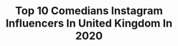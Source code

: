 ---
title: Top 10 Comedians Instagram Influencers In United Kingdom In 2020
description: >-
  Find top comedians Instagram influencers in United Kingdom in 2020. Most popular hashtags: #comedy #drag #ad #cabaret.
platform: Instagram
hits: 66
text_top: See the most popular Instagram profiles on inBeat.
text_bottom: Our database has 66 Instagram influencers like this in United Kingdom for you to work with.
profiles:
  - username: "amberdoigthorne"
    fullname: >-
      Amber💞Comedy•Fashion•Lifestyle
    bio: >-
      🎬 Actress / Presenter / Comedian / Creator ⭐️ Second Account: @ambzdt 🌎 3 Million Combined Online Followers 💌 Email: Enquiries@AmberDoigThorne.com
    location: "United Kingdom"
    followers: 355064
    engagement: 183
    commentsToLikes: 0.034572
    id: ck5hkk5mtikhb0i11lh0qdljf
    verified: true
    hashtags: "#funny, #ambzdt, #ad, #comedy"
  - username: "mikefox_official"
    fullname: >-
      Mike Fox
    bio: >-
      Father / Youtuber / Stand Up comedian Business enquiries: Michael.fox97@hotmail.com Happy father to a beautiful baby boy!
    location: "United Kingdom"
    followers: 238867
    engagement: 658
    commentsToLikes: 0.008465
    id: ck14icsm6ertv0i193vdjtabm
    verified: true
    hashtags: "#ksi, #loganpaul, #famemmauk, #itscoronatime"
  - username: "planetmaja"
    fullname: >-
      Maja - Travel Comedy English
    bio: >-
      On a f/t solo trip 🌎 55/197 ✵ Singer/Actor/Comedian ✵ #FantasticBeasts ✵ #English prof 🔙 🇺🇿 🇮🇷🇻🇳 🇲🇲 🇹🇼🇫🇷 🇮🇹📍NOW 🇬🇧 🔜 ? Tips & #RealTravel ↴
    location: "United Kingdom"
    followers: 6865
    engagement: 535
    commentsToLikes: 0.221962
    id: ck5cl0lg7y01t0i11jzd6goaf
    verified: false
    hashtags: "#switzerland, #myanmar, #voyaged, #mandalay"
  - username: "itsleepeart"
    fullname: >-
      Lee Peart
    bio: >-
      comedian, tv warm-up for @loosewomen, contributor on @talkradiouk, presenter & actor and host of podcast ‘Let’s Talk with Lee Peart’, also on YouTube
    location: "United Kingdom"
    followers: 6926
    engagement: 736
    commentsToLikes: 0.055833
    id: ckf5pffas5wf10j23gao7piup
    verified: false
    hashtags: "#acting4camera, #reels, #masterclass, #fromstagetoscreen"
  - username: "sukhojla"
    fullname: >-
      Sukh Ojla
    bio: >-
      Comedian | Actress | Writer | 🎤 BBC Asian Network 📺 Class Dismissed Work enquiries: info@sukhojla.com ⭐ LIFE SUKHS TOUR 2021 TICKETS ON SALE ⭐
    location: "United Kingdom"
    followers: 7234
    engagement: 1019
    commentsToLikes: 0.123492
    id: ckaotxnqfxyn60i78uo371mb7
    verified: false
    hashtags: "#lovemyjob, #getbooking, #tour, #lifesukhs"
  - username: "lloydgriffith"
    fullname: >-
      Lloyd Griffith
    bio: >-
      comedian and choirboy. On tour in 2021. Hopefully
    location: "United Kingdom"
    followers: 95358
    engagement: 169
    commentsToLikes: 0.020150
    id: ck5byjttopaaa0i11plqoczxd
    verified: true
    hashtags: "#ad, #foodgoals, #heretodeliver, #gtfc"
  - username: "ivypaigeofficial"
    fullname: >-
      ivy paige
    bio: >-
      Cabaret star and Comedian. www.ivypaige.com
    location: "United Kingdom"
    followers: 7935
    engagement: 641
    commentsToLikes: 0.044175
    id: ck5cjgwjcupag0i11x3qa70nm
    verified: false
    hashtags: "#redheadsdoitbetter, #jessicarabbit, #red, #freckles"
  - username: "4everjoeyy"
    fullname: >-
      MCJOEL W. (جوي) CUDJOE
    bio: >-
      Actor. Comedian. Artist. Creative Entrepreneur #MM Inquiries: infolamarjacobs@gmail.com 🇬🇧↴
    location: "United Kingdom"
    followers: 114023
    engagement: 707
    commentsToLikes: 0.067823
    id: ck14lrcmvw3vz0i19r0x58iv1
    verified: false
    hashtags: "#reels, #comedy, #tagafriend, #instagramreels"
  - username: "misterjoeblack"
    fullname: >-
      Joe Black
    bio: >-
      💀 International cabaret reprobate. Musical comedian. Drag something. Aspiring Supervillain - Residing in Brighton, UK. 💀 (He/Him)
    location: "United Kingdom"
    followers: 18677
    engagement: 482
    commentsToLikes: 0.067538
    id: ck0u0592dsmtl0i192shlnafj
    verified: false
    hashtags: "#cabaret, #drag, #misterjoeblack, #sphynxkitten"
  - username: "crayolathequeen"
    fullname: >-
      Crayola The Queen
    bio: >-
      🇬🇧🇺🇸🇹🇿🇮🇳QUEEN OF THE WORLD🇮🇳🇹🇿🇺🇸🇬🇧 🤡SINGER/COMEDIAN/MC 🏅Nom’ed BEST HOST QX19 🎂BDAYS/HEN DOS 🏳️‍🌈D&I Workshops 🥳Fun 4 Any Age 💌CrayolaDeVil@gmail.com
    location: "United Kingdom"
    followers: 7564
    engagement: 479
    commentsToLikes: 0.069023
    id: ck600nggxdwvi0i14tggb6rvj
    verified: false
    hashtags: "#buffythevampireslayer, #mxmadhouse, #btvs, #slayer"
---